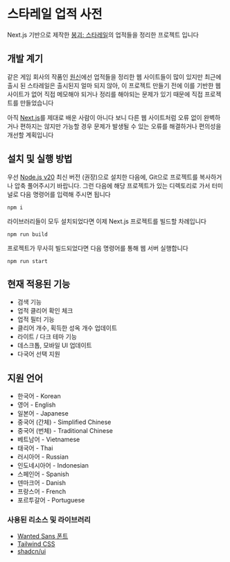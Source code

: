 # 스타레일 업적 사전
Next.js 기반으로 제작한 [붕괴: 스타레일](https://hsr.hoyoverse.com)의 업적들을 정리한 프로젝트 입니다

## 개발 계기
같은 게임 회사의 작품인 [원신](https://genshin.hoyoverse.com)에선 업적들을 정리한 웹 사이트들이 많이 있지만 최근에 출시 된 스타레일은 출시된지 얼마 되지 않아, 이 프로젝트 만들기 전에 이를 기반한 웹 사이트가 없어 직접 메모해야 되거나 정리를 해야되는 문제가 있기 때문에 직접 프로젝트를 만들었습니다

아직 [Next.js](https://nextjs.org)를 제대로 배운 사람이 아니다 보니 다른 웹 사이트처럼 오류 없이 완벽하거나 편하지는 않지만 가능할 경우 문제가 발생될 수 있는 오류를 해결하거나 편의성을 개선할 계획입니다

## 설치 및 실행 방법
우선 [Node.js v20](https://nodejs.org) 최신 버전 (권장)으로 설치한 다음에, Git으로 프로젝트를 복사하거나 압축 풀어주시기 바랍니다. 그런 다음에 해당 프로젝트가 있는 디렉토리로 가서 터미널로 다음 명령어를 입력해 주시면 됩니다

```
npm i
```

라이브러리들이 모두 설치되었다면 이제 Next.js 프로젝트를 빌드할 차례입니다

```
npm run build
```

프로젝트가 무사히 빌드되었다면 다음 명령어를 통해 웹 서버 실행합니다

```
npm run start
```

## 현재 적용된 기능
* 검색 기능
* 업적 클리어 확인 체크
* 업적 필터 기능
* 클리어 개수, 획득한 성옥 개수 업데이트
* 라이트 / 다크 테마 기능
* 데스크톱, 모바일 UI 업데이트
* 다국어 선택 지원

## 지원 언어
* 한국어 - Korean
* 영어 - English
* 일본어 - Japanese 
* 중국어 (간체) - Simplified Chinese
* 중국어 (번체) - Traditional Chinese
* 베트남어 - Vietnamese
* 태국어 - Thai
* 러시아어 - Russian
* 인도네시아어 - Indonesian
* 스페인어 - Spanish
* 덴마크어 - Danish
* 프랑스어 - French
* 포르투갈어 - Portuguese

### 사용된 리소스 및 라이브러리
* [Wanted Sans 폰트](https://github.com/wanteddev/wanted-sans)
* [Tailwind CSS](https://tailwindcss.com)
* [shadcn/ui](https://ui.shadcn.com)